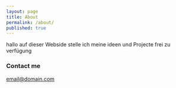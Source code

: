 ```yaml
---
layout: page
title: About
permalink: /about/
published: true
---
```


hallo auf dieser Webside stelle ich meine ideen und Projecte frei zu verfügung

### Contact me

[email@domain.com](mailto:Henrik-Schiller@t-online.de)
